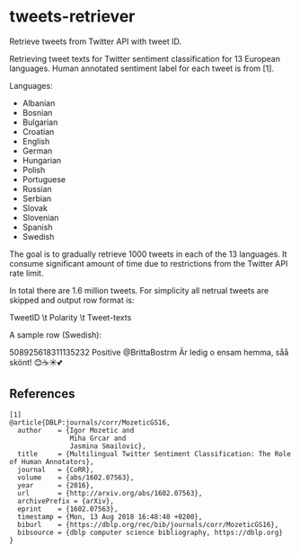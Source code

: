 # tweets-retriever
Retrieve tweets from Twitter API with tweet ID.

Retrieving tweet texts for Twitter sentiment classification for 13 European languages. Human annotated sentiment label for each tweet is from [1].

Languages:
 * Albanian
 * Bosnian
 * Bulgarian
 * Croatian
 * English
 * German
 * Hungarian
 * Polish
 * Portuguese
 * Russian
 * Serbian
 * Slovak
 * Slovenian
 * Spanish
 * Swedish

The goal is to gradually retrieve 1000 tweets in each of the 13 languages. It consume significant amount of time due to restrictions from the Twitter API rate limit. 

In total there are 1.6 million tweets. For simplicity all netrual tweets are skipped and output row format is:

TweetID \t Polarity \t Tweet-texts

A sample row (Swedish):

508925618311135232	Positive	@BrittaBostrm Är ledig o ensam hemma, såå skönt! 😊☕️☀️💕

## References
```
[1]
@article{DBLP:journals/corr/MozeticGS16,
  author    = {Igor Mozetic and
               Miha Grcar and
               Jasmina Smailovic},
  title     = {Multilingual Twitter Sentiment Classification: The Role of Human Annotators},
  journal   = {CoRR},
  volume    = {abs/1602.07563},
  year      = {2016},
  url       = {http://arxiv.org/abs/1602.07563},
  archivePrefix = {arXiv},
  eprint    = {1602.07563},
  timestamp = {Mon, 13 Aug 2018 16:48:40 +0200},
  biburl    = {https://dblp.org/rec/bib/journals/corr/MozeticGS16},
  bibsource = {dblp computer science bibliography, https://dblp.org}
}
```
